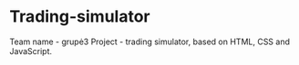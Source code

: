 # Trading-simulator

Team name - grupė3
Project - trading simulator, based on HTML, CSS and JavaScript.
